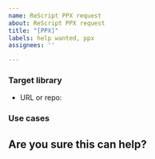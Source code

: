 ```yaml
---
name: ReScript PPX request
about: ReScript PPX request
title: "[PPX]"
labels: help wanted, ppx
assignees: ''

---
```


### Target library

- URL or repo: 

### Use cases

<!-- A clear and concise description of the problem and solution, including the PPX code you expected. -->

## Are you sure this can help?

<!-- Do you really really need PPX to do this? -->
